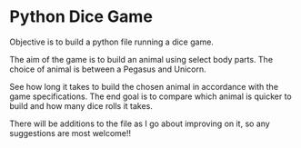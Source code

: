 # Python Dice Game
Objective is to build a python file running a dice game.

The aim of the game is to build an animal using select body parts.
The choice of animal is between a Pegasus and Unicorn.

See how long it takes to build the chosen animal in accordance with the game specifications.
The end goal is to compare which animal is quicker to build and how many dice rolls it takes.

There will be additions to the file as I go about improving on it, so any suggestions are most welcome!!

